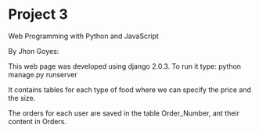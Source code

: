 # Project 3

Web Programming with Python and JavaScript

By Jhon Goyes:

This web page was developed using django 2.0.3.
To run it type:
python manage.py runserver

It contains tables for each type of food where we can specify the price and the size.

The orders for each user are saved in the table Order_Number, ant their content in Orders.

